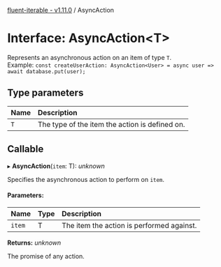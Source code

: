 [fluent-iterable - v1.11.0](../README.md) / AsyncAction

# Interface: AsyncAction<T\>

Represents an asynchronous action on an item of type `T`.<br>
  Example: `const createUserAction: AsyncAction<User> = async user => await database.put(user);`

## Type parameters

Name | Description |
:------ | :------ |
`T` | The type of the item the action is defined on.    |

## Callable

▸ **AsyncAction**(`item`: T): *unknown*

Specifies the asynchronous action to perform on `item`.

#### Parameters:

Name | Type | Description |
:------ | :------ | :------ |
`item` | T | The item the action is performed against.   |

**Returns:** *unknown*

The promise of any action.

